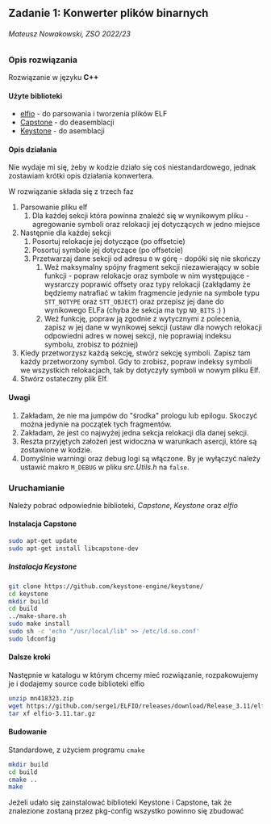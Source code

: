 ## Zadanie 1: Konwerter plików binarnych
###### Mateusz Nowakowski, ZSO 2022/23
### Opis rozwiązania
Rozwiązanie w języku **C++**
#### Użyte biblioteki
* [elfio](https://elfio.sourceforge.net/) - do parsowania i tworzenia plików ELF
* [Capstone](https://www.capstone-engine.org/) - do deasemblacji
* [Keystone](https://www.keystone-engine.org/) - do asemblacji
#### Opis działania

Nie wydaje mi się, żeby w kodzie działo się coś niestandardowego, jednak zostawiam krótki opis działania konwertera.

W rozwiązanie składa się z trzech faz
1. Parsowanie pliku elf 
   1. Dla każdej sekcji która powinna znaleźć się w wynikowym pliku - agregowanie symboli oraz relokacji jej dotyczących w jedno miejsce
2. Następnie dla każdej sekcji
   1. Posortuj relokacje jej dotyczące (po offsetcie) 
   2. Posortuj symbole jej dotyczące (po offsetcie)
   3. Przetwarzaj dane sekcji od adresu `0` w górę - dopóki się nie skończy
      1. Weź maksymalny spójny fragment sekcji niezawierający w sobie funkcji - popraw relokacje oraz symbole w nim występujące - wysrarczy poprawić offsety oraz typy relokacji (zakłądamy że będziemy natrafiać w takim fragmencie jedynie na symbole typu `STT_NOTYPE` oraz `STT_OBJECT`) oraz przepisz jej dane do wynikowego ELFa (chyba że sekcja ma typ `NO_BITS` :) )
      2. Weź funkcję, popraw ją zgodnie z wytycznymi z polecenia, zapisz w jej dane w wynikowej sekcji (ustaw dla nowych relokacji odpowiedni adres w nowej sekcji, nie poprawiaj indeksu symbolu, zrobisz to później)
3. Kiedy przetworzysz każdą sekcję, stwórz sekcję symboli. Zapisz tam każdy przetworzony symbol. Gdy to zrobisz, popraw indeksy symboli we wszystkich relokacjach, tak by dotyczyły symboli w nowym pliku Elf.
4. Stwórz ostateczny plik Elf.

#### Uwagi
1. Zakładam, że nie ma jumpów do "środka" prologu lub epilogu. Skoczyć można jedynie na początek tych fragmentów.
2. Zakładam, że jest co najwyżej jedna sekcja relokacji dla danej sekcji.
3. Reszta przyjętych założeń jest widoczna w warunkach asercji, które są zostawione w kodzie.
4. Domyślnie warningi oraz debug logi są włączone. By je wyłączyć należy ustawić makro `M_DEBUG` w pliku _src.Utils.h_ na `false`.

### Uruchamianie
Należy pobrać odpowiednie biblioteki, <em>Capstone</em>, <em>Keystone</em> oraz _elfio_

#### Instalacja Capstone
```bash
sudo apt-get update
sudo apt-get install libcapstone-dev
```
##### Instalacja Keystone
```bash
git clone https://github.com/keystone-engine/keystone/
cd keystone
mkdir build
cd build
../make-share.sh
sudo make install
sudo sh -c 'echo "/usr/local/lib" >> /etc/ld.so.conf'
sudo ldconfig
```
#### Dalsze kroki
Następnie w katalogu w którym chcemy mieć rozwiązanie, rozpakowujemy je i dodajemy source code biblioteki elfio
````bash
unzip mn418323.zip
wget https://github.com/serge1/ELFIO/releases/download/Release_3.11/elfio-3.11.tar.gz
tar xf elfio-3.11.tar.gz
````
#### Budowanie
Standardowe, z użyciem programu `cmake`
```bash
mkdir build
cd build
cmake ..
make
```
Jeżeli udało się zainstalować biblioteki Keystone i Capstone, tak że znalezione zostaną przez pkg-config wszystko powinno się zbudować

